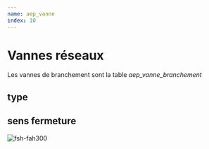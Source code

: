 ```yaml
---
name: aep_vanne
index: 10
---
```



# Vannes réseaux
Les vannes de branchement sont la table *aep_vanne_branchement*

## type

## sens fermeture

![fsh-fah300](https://github.com/user-attachments/assets/0a79ecc0-2d1e-4e4f-8ac2-f02c67b81ec4)
